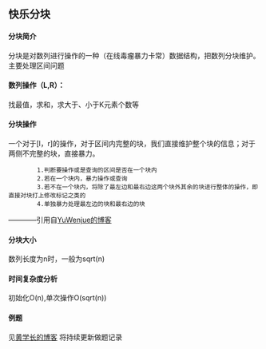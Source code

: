 ## 快乐分块
#### 分块简介
分块是对数列进行操作的一种（在线毒瘤暴力卡常）数据结构，把数列分块维护。主要处理区间问题
#### 数列操作（L,R）：
找最值，求和，求大于、小于K元素个数等
#### 分块操作
一个对于[l，r]的操作，对于区间内完整的块，我们直接维护整个块的信息；对于两侧不完整的块，直接暴力。
```
        1.判断要操作或是查询的区间是否在一个块内
        2.若在一个块内，暴力操作或查询
        3.若不在一个块内，将除了最左边和最右边这两个块外其余的块进行整体的操作，即直接对块打上修改标记之类的
        4.单独暴力处理最左边的块和最右边的块
```
————引用自[YuWenjue的博客](https://www.cnblogs.com/ywjblog/p/9481012.html)
#### 分块大小
数列长度为n时，一般为sqrt(n)
#### 时间复杂度分析
初始化O(n),单次操作O(sqrt(n))
#### 例题
见[黄学长的博客](http://hzwer.com/8053.html)
将持续更新做题记录
